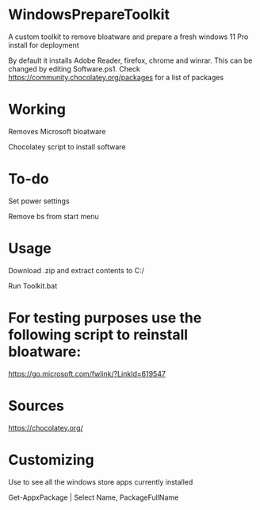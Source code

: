 # WindowsPrepareToolkit
A custom toolkit to remove bloatware and prepare a fresh windows 11 Pro install for deployment

By default it installs Adobe Reader, firefox, chrome and winrar. This can be changed by editing Software.ps1. Check https://community.chocolatey.org/packages for a list of packages
# Working
Removes Microsoft bloatware

Chocolatey script to install software
# To-do
Set power settings

Remove bs from start menu
# Usage
Download .zip and extract contents to C:/

Run Toolkit.bat

# For testing purposes use the following script to reinstall bloatware:
https://go.microsoft.com/fwlink/?LinkId=619547

# Sources
https://chocolatey.org/

# Customizing
Use to see all the windows store apps currently installed

Get-AppxPackage | Select Name, PackageFullName
